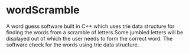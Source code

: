 # wordScramble
A word guess software built in C++ which uses trie data structure for finding the words from a scramble of letters.Some jumbled letters will be displayed out of which the user needs
to form the correct word. The software check for the words using trie data structure.
 
